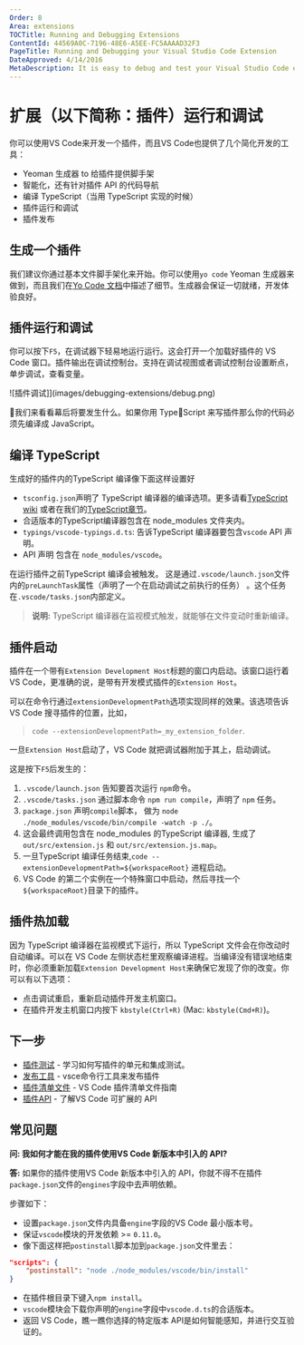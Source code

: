 ```yaml
---
Order: 8
Area: extensions
TOCTitle: Running and Debugging Extensions
ContentId: 44569A0C-7196-48E6-A5EE-FC5AAAAD32F3
PageTitle: Running and Debugging your Visual Studio Code Extension
DateApproved: 4/14/2016
MetaDescription: It is easy to debug and test your Visual Studio Code extension (plug-in).  The Yo Code extension generator scaffolds the necessary settings to run and debug your extension directly in Visual Studio Code.
---
```


# 扩展（以下简称：插件）运行和调试

你可以使用VS Code来开发一个插件，而且VS Code也提供了几个简化开发的工具：

* Yeoman 生成器 to 给插件提供脚手架
* 智能化，还有针对插件 API 的代码导航
* 编译 TypeScript（当用 TypeScript 实现的时候）
* 插件运行和调试
* 插件发布

## 生成一个插件

我们建议你通过基本文件脚手架化来开始。你可以使用`yo code` Yeoman 生成器来做到，而且我们在[Yo Code 文档](/md/工具/yocode扩展生成器.md)中描述了细节。生成器会保证一切就绪，开发体验良好。

## 插件运行和调试

你可以按下`F5`，在调试器下轻易地运行运行。这会打开一个加载好插件的 VS Code 窗口。插件输出在调试控制台。支持在调试视图或者调试控制台设置断点，单步调试，查看变量。

![插件调试]](images/debugging-extensions/debug.png)

我们来看看幕后将要发生什么。如果你用 TypeScript 来写插件那么你的代码必须先编译成 JavaScript。

## 编译 TypeScript

生成好的插件内的TypeScript 编译像下面这样设置好

* `tsconfig.json`声明了 TypeScript 编译器的编译选项。更多请看[TypeScript wiki](https://github.com/Microsoft/TypeScript/wiki/tsconfig.json) 或者在我们的[TypeScript章节](/md/语言/typescript.md#tsconfigjson)。
* 合适版本的TypeScript编译器包含在 node_modules 文件夹内。
* `typings/vscode-typings.d.ts`: 告诉TypeScript 编译器要包含`vscode` API 声明。
* API 声明 包含在 `node_modules/vscode`。

在运行插件之前TypeScript 编译会被触发。
这是通过`.vscode/launch.json`文件内的`preLaunchTask`属性（声明了一个在启动调试之前执行的任务） 。这个任务在`.vscode/tasks.json`内部定义。

> **说明:** TypeScript 编译器在监视模式触发，就能够在文件变动时重新编译。

## 插件启动

插件在一个带有`Extension Development Host`标题的窗口内启动。该窗口运行着 VS Code，更准确的说，是带有开发模式插件的`Extension Host`。

可以在命令行通过`extensionDevelopmentPath`选项实现同样的效果。该选项告诉 VS Code 搜寻插件的位置，比如，

>`code --extensionDevelopmentPath=_my_extension_folder`.

一旦`Extension Host`启动了，VS Code 就把调试器附加于其上，启动调试。

这是按下`F5`后发生的：

 1. `.vscode/launch.json` 告知要首次运行 `npm`命令。
 2. `.vscode/tasks.json` 通过脚本命令 `npm run compile`，声明了 `npm` 任务。
 3. `package.json` 声明`compile`脚本， 做为 `node ./node_modules/vscode/bin/compile -watch -p ./`。
 4. 这会最终调用包含在 node_modules 的TypeScript 编译器, 生成了 `out/src/extension.js` 和 `out/src/extension.js.map`。
 5. 一旦TypeScript 编译任务结束,`code --extensionDevelopmentPath=${workspaceRoot}` 进程启动。
 6. VS Code 的第二个实例在一个特殊窗口中启动，然后寻找一个`${workspaceRoot}`目录下的插件。

## 插件热加载

因为 TypeScript 编译器在监视模式下运行，所以 TypeScript 文件会在你改动时自动编译。可以在 VS Code 左侧状态栏里观察编译进程。当编译没有错误地结束时，你必须重新加载`Extension Development Host`来确保它发现了你的改变。你可以有以下选项：

* 点击调试重启，重新启动插件开发主机窗口。
* 在插件开发主机窗口内按下 `kbstyle(Ctrl+R)` (Mac: `kbstyle(Cmd+R)`)。

## 下一步

* [插件测试](/md/扩展/测试-扩展.md) - 学习如何写插件的单元和集成测试。
* [发布工具](/md/工具/vse命令行工具.md) - vsce命令行工具来发布插件
* [插件清单文件](/md/扩展API/扩展manifest文件.md) - VS Code 插件清单文件指南
* [插件API](/md/扩展API/概述.md) - 了解VS Code 可扩展的 API

## 常见问题

**问: 我如何才能在我的插件使用VS Code 新版本中引入的 API?**

**答:** 如果你的插件使用VS Code 新版本中引入的 API，你就不得不在插件`package.json`文件的`engines`字段中去声明依赖。

步骤如下：

* 设置`package.json`文件内具备`engine`字段的VS Code 最小版本号。
* 保证`vscode`模块的开发依赖 >= `0.11.0`。
* 像下面这样把`postinstall`脚本加到`package.json`文件里去：

```json
"scripts": {
    "postinstall": "node ./node_modules/vscode/bin/install"
}
```

* 在插件根目录下键入`npm install`。
* `vscode`模块会下载你声明的`engine`字段中`vscode.d.ts`的合适版本。
* 返回 VS Code，瞧一瞧你选择的特定版本 API是如何智能感知，并进行交互验证的。
